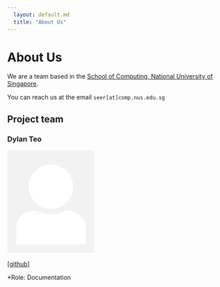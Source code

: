 ```yaml
---
  layout: default.md
  title: "About Us"
---
```


# About Us

We are a team based in the [School of Computing, National University of Singapore](http://www.comp.nus.edu.sg).

You can reach us at the email `seer[at]comp.nus.edu.sg`

## Project team

### Dylan Teo

<img src="images/johndoe.png" width="200px">

[[github](https://github.com/dylantjy)]

*Role: Documentation


